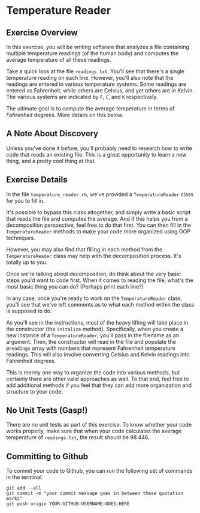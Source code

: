 # Temperature Reader

## Exercise Overview

In this exercise, you will be writing software that analyzes a file containing multiple temperature readings (of the human body) and computes the average temperature of all these readings.

Take a quick look at the file `readings.txt`. You'll see that there's a single temperature reading on each line. However, you'll also note that the readings are entered in various temperature systems. Some readings are entered as Fahrenheit, while others are Celsius, and yet others are in Kelvin. The various systems are indicated by `F`, `C`, and `K` respectively.

The ultimate goal is to compute the average temperature in terms of *Fahrenheit* degrees. More details on this below.

## A Note About Discovery

Unless you've done it before, you'll probably need to research how to write code that reads an existing file. This is a great opportunity to learn a new thing, and a pretty cool thing at that.

## Exercise Details

In the file `temperature_reader.rb`, we've provided a `TemperatureReader` class for you to fill in.

It's possible to bypass this class altogether, and simply write a basic script that reads the file and computes the average. And if this helps you from a decomposition perspective, feel free to do that first. You can then fill in the `TemperatureReader` methods to make your code more organized using OOP techniques.

However, you may also find that filling in each method from the `TemperatureReader` class may help with the decomposition process. It's totally up to you.

Once we're talking about decomposition, do think about the very basic steps you'd want to code first. When it comes to reading the file, what's the most basic thing you can do? (Perhaps print each line?)

In any case, once you're ready to work on the `TemperatureReader` class, you'll see that we've left comments as to what each method within the class is supposed to do. 

As you'll see in the instructions, most of the heavy lifting will take place in the constructor (the `initalize` method). Specifically, when you create a new instance of a `TemperatureReader`, you'll pass in the filename as an argument. Then, the constructor will read in the file and populate the `@readings` array with numbers that represent Fahrenheit temperature readings. This will also involve converting Celsius and Kelvin readings into Fahrenheit degrees.

This is merely one way to organize the code into various methods, but certainly there are other valid approaches as well. To that end, feel free to add additional methods if you feel that they can add more organization and structure to your code.

## No Unit Tests (Gasp!)

There are no unit tests as part of this exercise. To know whether your code works properly, make sure that when your code calculates the average temperature of `readings.txt`, the result should be 98.446.

## Committing to Github

To commit your code to Github, you can run the following set of commands in the terminal:

```
git add --all
git commit -m "your commit message goes in between these quotation marks"
git push origin YOUR-GITHUB-USERNAME-GOES-HERE
```